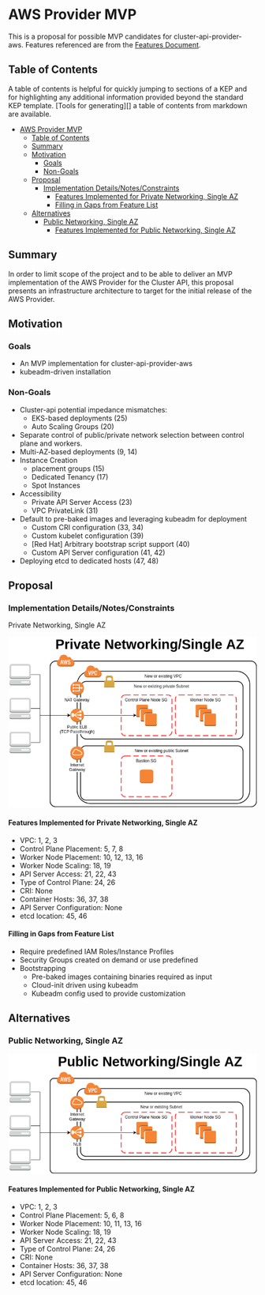 # AWS Provider MVP

This is a proposal for possible MVP candidates for cluster-api-provider-aws. Features referenced are from the [Features Document](features.md).

## Table of Contents

A table of contents is helpful for quickly jumping to sections of a KEP and for highlighting any additional information provided beyond the standard KEP template.
[Tools for generating][] a table of contents from markdown are available.

- [AWS Provider MVP](#aws-provider-mvp)
    - [Table of Contents](#table-of-contents)
    - [Summary](#summary)
    - [Motivation](#motivation)
        - [Goals](#goals)
        - [Non-Goals](#non-goals)
    - [Proposal](#proposal)
        - [Implementation Details/Notes/Constraints](#implementation-detailsnotesconstraints)
            - [Features Implemented for Private Networking, Single AZ](#features-implemented-for-private-networking-single-az)
            - [Filling in Gaps from Feature List](#filling-in-gaps-from-feature-list)
    - [Alternatives](#alternatives)
        - [Public Networking, Single AZ](#public-networking-single-az)
            - [Features Implemented for Public Networking, Single AZ](#features-implemented-for-public-networking-single-az)

## Summary

In order to limit scope of the project and to be able to deliver an MVP implementation of the AWS Provider for the Cluster API, this proposal presents an infrastructure architecture to target for the initial release of the AWS Provider.

## Motivation

### Goals

- An MVP implementation for cluster-api-provider-aws
- kubeadm-driven installation

### Non-Goals

- Cluster-api potential impedance mismatches:
  - EKS-based deployments (25)
  - Auto Scaling Groups (20)
- Separate control of public/private network selection between control plane and workers.
- Multi-AZ-based deployments (9, 14)
- Instance Creation
  - placement groups (15)
  - Dedicated Tenancy (17)
  - Spot Instances
- Accessibility
  - Private API Server Access (23)
  - VPC PrivateLink (31)
- Default to pre-baked images and leveraging kubeadm for deployment
  - Custom CRI configuration (33, 34)
  - Custom kubelet configuration (39)
  - [Red Hat] Arbitrary bootstrap script support (40)
  - Custom API Server configuration (41, 42)
- Deploying etcd to dedicated hosts (47, 48)

## Proposal

### Implementation Details/Notes/Constraints

Private Networking, Single AZ

![Private Networking, Single AZ](mvp-Private.png)

#### Features Implemented for Private Networking, Single AZ

- VPC: 1, 2, 3
- Control Plane Placement: 5, 7, 8
- Worker Node Placement: 10, 12, 13, 16
- Worker Node Scaling: 18, 19
- API Server Access: 21, 22, 43
- Type of Control Plane: 24, 26
- CRI: None
- Container Hosts: 36, 37, 38
- API Server Configuration: None
- etcd location: 45, 46

#### Filling in Gaps from Feature List

- Require predefined IAM Roles/Instance Profiles
- Security Groups created on demand or use predefined
- Bootstrapping
  - Pre-baked images containing binaries required as input
  - Cloud-init driven using kubeadm
  - Kubeadm config used to provide customization

## Alternatives

### Public Networking, Single AZ

![Public Networking, Single AZ](mvp-Public.png)

#### Features Implemented for Public Networking, Single AZ

- VPC: 1, 2, 3
- Control Plane Placement: 5, 6, 8
- Worker Node Placement: 10, 11, 13, 16
- Worker Node Scaling: 18, 19
- API Server Access: 21, 22, 43
- Type of Control Plane: 24, 26
- CRI: None
- Container Hosts: 36, 37, 38
- API Server Configuration: None
- etcd location: 45, 46